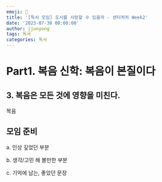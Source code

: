 ```yaml
---
emoji: 🧢
title: '[독서 모임] 도시를 사랑할 수 있을까 - 센터처치 Week2'
date: '2023-07-30 00:00:00'
author: jjunyong
tags: 독서
categories: 독서
---
```


# Part1. 복음 신학: 복음이 본질이다

## 3. 복음은 모든 것에 영향을 미친다.

복음

## 모임 준비

a. 인상 깊었던 부분

b. 생각/고민 해 볼만한 부분

c. 기억에 남는, 좋았던 문장